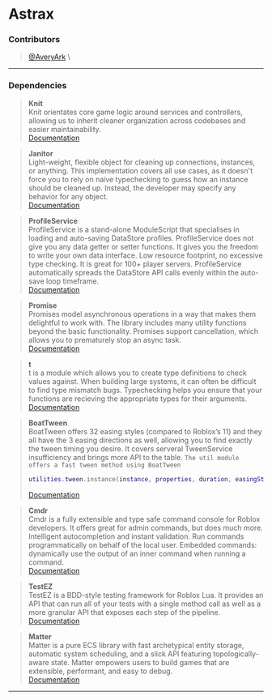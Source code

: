 # Astrax

### Contributors

> [@AveryArk](https://github.com/averyark) \

---

### Dependencies

> **Knit**\
> Knit orientates core game logic around services and controllers, allowing us to inherit cleaner organization across codebases and easier maintainability.\
> [Documentation](https://sleitnick.github.io/Knit/docs/intro)

> **Janitor**\
> Light-weight, flexible object for cleaning up connections, instances, or anything. This implementation covers all use cases, as it doesn't force you to rely on naive typechecking to guess how an instance should be cleaned up. Instead, the developer may specify any behavior for any object.\
> [Documentation](https://rostrap.github.io/Libraries/Events/Janitor/)

> **ProfileService**\
> ProfileService is a stand-alone ModuleScript that specialises in loading and auto-saving DataStore profiles. ProfileService does not give you any data getter or setter functions. It gives you the freedom to write your own data interface. Low resource footprint, no excessive type checking. It is great for 100+ player servers. ProfileService automatically spreads the DataStore API calls evenly within the auto-save loop timeframe.\
> [Documentation](https://madstudioroblox.github.io/ProfileService/)

> **Promise**\
> Promises model asynchronous operations in a way that makes them delightful to work with. The library includes many utility functions beyond the basic functionality. Promises support cancellation, which allows you to prematurely stop an async task.\
> [Documentation](https://eryn.io/roblox-lua-promise/api/Promise)

> **t**\
> t is a module which allows you to create type definitions to check values against. When building large systems, it can often be difficult to find type mismatch bugs. Typechecking helps you ensure that your functions are recieving the appropriate types for their arguments.\
> [Documentation](https://github.com/osyrisrblx/t)

> **BoatTween**\
> BoatTween offers 32 easing styles (compared to Roblox’s 11) and they all have the 3 easing directions as well, allowing you to find exactly the tween timing you desire. It covers serveral TweenService insufficiency and brings more API to the table. `The util module offers a fast tween method using BoatTween`
>
> ```lua
> utilities.tween.instance(instance, properties, duration, easingStyle,easingDirection)
> ```
>
> [Documentation](https://github.com/boatbomber/BoatTween)

> **Cmdr**\
> Cmdr is a fully extensible and type safe command console for Roblox developers. It offers great for admin commands, but does much more. Intelligent autocompletion and instant validation. Run commands programmatically on behalf of the local user. Embedded commands: dynamically use the output of an inner command when running a command.\
> [Documentation](https://eryn.io/Cmdr/api/Cmdr.html)

> **TestEZ**\
> TestEZ is a BDD-style testing framework for Roblox Lua. It provides an API that can run all of your tests with a single method call as well as a more granular API that exposes each step of the pipeline.\
> [Documentation](https://roblox.github.io/testez/api-reference)

> **Matter**\
> Matter is a pure ECS library with fast archetypical entity storage, automatic system scheduling, and a slick API featuring topologically-aware state. Matter empowers users to build games that are extensible, performant, and easy to debug.\
> [Documentation](https://eryn.io/matter/docs/GettingStarted)

---
